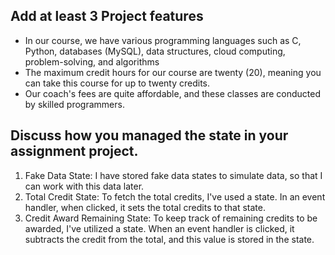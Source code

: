 <h2>Add at least 3 Project features</h2>
<ul>
  <li>In our course, we have various programming languages such as C, Python, databases (MySQL), data structures, cloud computing, problem-solving, and algorithms</li>
  <li>The maximum credit hours for our course are twenty (20), meaning you can take this course for up to twenty credits.</li>
  <li>Our coach's fees are quite affordable, and these classes are conducted by skilled programmers.</li>
</ul>

<h2>Discuss how you managed the state in your assignment project.</h2>
<ol>
  <li>Fake Data State: I have stored fake data states to simulate data, so that I can work with this data later.</li>
  <li>Total Credit State: To fetch the total credits, I've used a state. In an event handler, when clicked, it sets the total credits to that state.</li>
  <li>Credit Award Remaining State: To keep track of remaining credits to be awarded, I've utilized a state. When an event handler is clicked, it subtracts the credit from the total, and this value is stored in the state.</li>
</ol>

